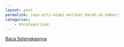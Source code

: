 ```yaml
---
layout: post
permalink: /apa-arti-mimpi-melihat-darah-di-ember/
categories:
    - Uncategorized
---
```


[Baca Selengkapnya](/08)